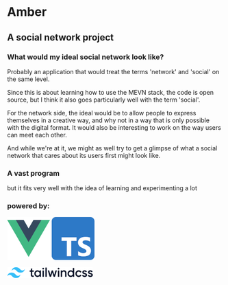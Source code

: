 # Amber

## A social network project

### What would my ideal social network look like?

Probably an application that would treat the terms 'network' and 'social' on the same level.

Since this is about learning how to use the MEVN stack, the code is open source, but I think it also goes particularly well with the term 'social'.

For the network side, the ideal would be to allow people to express themselves in a creative way, and why not in a way that is only possible with the digital format. It would also be interesting to work on the way users can meet each other.

And while we're at it, we might as well try to get a glimpse of what a social network that cares about its users first might look like.

### A vast program

but it fits very well with the idea of learning and experimenting a lot

### powered by:
[vue]: ./_README/vuejs-logo.png "Vue.js logo"
[typescript]: ./_README/typescript-logo.png "TypeScript logo"
[tailwind]: ./_README/tailwindcss-logo.png "Tailwind CSS logo"

![alt text][vue] ![alt text][typescript] 

![alt text][tailwind]
